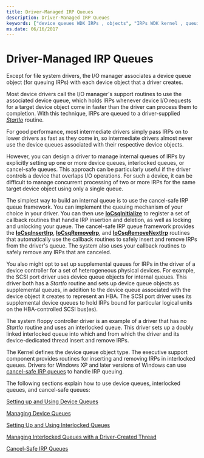 ```yaml
---
title: Driver-Managed IRP Queues
description: Driver-Managed IRP Queues
keywords: ["device queues WDK IRPs , objects", "IRPs WDK kernel , queuing", "queuing IRPs", "dequeuing IRPs", "internal IRP queues WDK kernel", "cancel-safe IRP queues WDK kernel", "driver-managed IRP queues WDK kernel", "supplemental IRP queues WDK kernel", "interlocked IRP queues WDK kernel", "device queues WDK IRPs", "device queues WDK IRPs , about device queues"]
ms.date: 06/16/2017
---
```


# Driver-Managed IRP Queues





Except for file system drivers, the I/O manager associates a device queue object (for queuing IRPs) with each device object that a driver creates.

Most device drivers call the I/O manager's support routines to use the associated device queue, which holds IRPs whenever device I/O requests for a target device object come in faster than the driver can process them to completion. With this technique, IRPs are queued to a driver-supplied [*StartIo*](/windows-hardware/drivers/ddi/wdm/nc-wdm-driver_startio) routine.

For good performance, most intermediate drivers simply pass IRPs on to lower drivers as fast as they come in, so intermediate drivers almost never use the device queues associated with their respective device objects.

However, you can design a driver to manage internal queues of IRPs by explicitly setting up one or more device queues, interlocked queues, or cancel-safe queues. This approach can be particularly useful if the driver controls a device that overlaps I/O operations. For such a device, it can be difficult to manage concurrent processing of two or more IRPs for the same target device object using only a single queue.

The simplest way to build an internal queue is to use the cancel-safe IRP queue framework. You can implement the queuing mechanism of your choice in your driver. You can then use [**IoCsqInitialize**](/windows-hardware/drivers/ddi/wdm/nf-wdm-iocsqinitialize) to register a set of callback routines that handle IRP insertion and deletion, as well as locking and unlocking your queue. The cancel-safe IRP queue framework provides the [**IoCsqInsertIrp**](/windows-hardware/drivers/ddi/wdm/nf-wdm-iocsqinsertirp), [**IoCsqRemoveIrp**](/windows-hardware/drivers/ddi/wdm/nf-wdm-iocsqremoveirp), and [**IoCsqRemoveNextIrp**](/windows-hardware/drivers/ddi/wdm/nf-wdm-iocsqremovenextirp) routines that automatically use the callback routines to safely insert and remove IRPs from the driver's queue. The system also uses your callback routines to safely remove any IRPs that are canceled.

You also might opt to set up supplemental queues for IRPs in the driver of a device controller for a set of heterogeneous physical devices. For example, the SCSI port driver uses device queue objects for internal queues. This driver both has a *StartIo* routine and sets up device queue objects as supplemental queues, in addition to the device queue associated with the device object it creates to represent an HBA. The SCSI port driver uses its supplemental device queues to hold IRPs bound for particular logical units on the HBA-controlled SCSI bus(es).

The system floppy controller driver is an example of a driver that has no *StartIo* routine and uses an interlocked queue. This driver sets up a doubly linked interlocked queue into which and from which the driver and its device-dedicated thread insert and remove IRPs.

The Kernel defines the device queue object type. The executive support component provides routines for inserting and removing IRPs in interlocked queues. Drivers for Windows XP and later versions of Windows can use [cancel-safe IRP queues](cancel-safe-irp-queues.md) to handle IRP queuing.

The following sections explain how to use device queues, interlocked queues, and cancel-safe queues:

[Setting up and Using Device Queues](setting-up-and-using-device-queues.md)

[Managing Device Queues](managing-device-queues.md)

[Setting Up and Using Interlocked Queues](setting-up-and-using-interlocked-queues.md)

[Managing Interlocked Queues with a Driver-Created Thread](managing-interlocked-queues-with-a-driver-created-thread.md)

[Cancel-Safe IRP Queues](cancel-safe-irp-queues.md)

 

